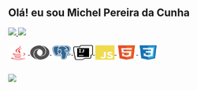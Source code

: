 ## Olá! eu sou Michel Pereira da Cunha

<div>
  <a href="https://github.com/Michel-P-C">
  <img height="180em" src="https://github-readme-stats.vercel.app/api?username=Michel-P-C&show_icons=true&theme=merko&include_all_commits=true&count_private=true"/>
  <img height="180em" src="https://github-readme-stats.vercel.app/api/top-langs/?username=Michel-P-C&layout=compact&langs_count=16&theme=merko"/>
</div>
<div style="display: inline_block"><br>
          
          
  <img align="center" alt="Michel-java" height="30" width="40" src="https://raw.githubusercontent.com/devicons/devicon/master/icons/java/java-plain.svg">
  <img align="center" alt="Michel-json" height="30" width="40" src="https://raw.githubusercontent.com/devicons/devicon/master/icons/json/json-plain.svg">
  <img align="center" alt="Michel-postgresql" height="30" width="40" src="https://raw.githubusercontent.com/devicons/devicon/master/icons/postgresql/postgresql-plain.svg">
  <img align="center" alt="Michel-intelliuj" height="30" width="40" src="https://raw.githubusercontent.com/devicons/devicon/master/icons/intellij/intellij-plain.svg">
  <img align="center" alt="Michel-Js" height="30" width="40" src="https://raw.githubusercontent.com/devicons/devicon/master/icons/javascript/javascript-plain.svg">
  <img align="center" alt="Michel-HTML" height="30" width="40" src="https://raw.githubusercontent.com/devicons/devicon/master/icons/html5/html5-original.svg">
  <img align="center" alt="Michel-CSS" height="30" width="40" src="https://raw.githubusercontent.com/devicons/devicon/master/icons/css3/css3-original.svg">
  
</div>
  
  ##
 
<div> 
  <a href=https://www.linkedin.com/in/michel-pereira-desenvolvedor-software-java-backend-spring-boot-mysql/ target="_blank"><img src="https://img.shields.io/badge/-LinkedIn-%230077B5?style=for-the-badge&logo=linkedin&logoColor=white" target="_blank"></a> 
 
</div>

